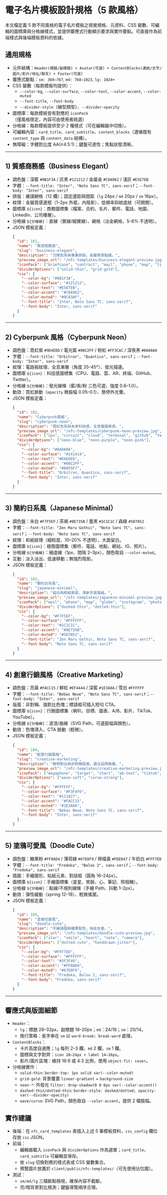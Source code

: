 # 電子名片模板設計規格（5 款風格）

本文檔定義 5 款不同風格的電子名片模板之視覺規格、元資料、CSS 變數、可編輯的圖標庫與分格線樣式，並提供響應式行動顯示要求與實作要點。可直接作為前端樣式與後端模板資料的依據。

## 通用規格
- 元件結構：`Header(標題/副標題) + Avatar(可選) + ContentBlocks(連結/文字/圖片/影片/地址/聊天) + Footer(可選)`
- 響應式斷點：`sm: 360–767`, `md: 768–1023`, `lg: 1024+`
- CSS 變數（每款模板均提供）：
  - `--color-bg`, `--color-surface`, `--color-text`, `--color-accent`, `--color-muted`
  - `--font-title`, `--font-body`
  - `--divider-style`（線型類型）、`--divider-opacity`
- 圖標庫：每款模板皆有對應的 `iconPack`（僅風格限定，內容可由使用者挑選）
- 分格線：每款模板提供至少 2 種樣式（可在編輯器中切換）。
- 可編輯內容：`card_title`、`card_subtitle`、`content_blocks`（遵循既有 `content_type` 與 `content_data` 結構）。
- 無障礙：字體對比度 AA(≥4.5:1)；鍵盤可達性；焦點狀態清晰。

---

## 1) 質感商務感（Business Elegant）
- 調色盤：深藍 `#0B1F3A` / 灰黑 `#121212` / 金屬金 `#C8A962` / 淺灰 `#E5E7EB`
- 字體：`--font-title: "Inter", "Noto Sans TC", sans-serif`；`--font-body: "Inter", sans-serif`
- 排版：嚴謹網格（12 欄）；固定邊距與間距（`lg` 24px / `md` 20px / `sm` 16px）。
- 紋理：金屬質感邊框（1–2px 外框，內陰影）、低頻率斜紋底紋（可開關）。
- 圖標庫 `${icon}`：商務圖標集（檔案、合約、名片、郵件、電話、地圖、LinkedIn、公司樓層）。
- 分格線 `${分格線}`：直線（實線/細實線）、網格（淡金網格，5–8% 不透明）。
- JSON 模板定義：
  ```json
  {
    "id": 101,
    "name": "質感商務感",
    "slug": "business-elegant",
    "description": "沉穩色系與專業排版，金屬質感點綴。",
    "preview_image_url": "/nfc-templates/business-elegant-preview.jpg",
    "iconPack": ["briefcase", "contract", "mail", "phone", "map", "linkedin"],
    "dividerOptions": ["solid-thin", "grid-gold"],
    "css": {
      "--color-bg": "#0B1F3A",
      "--color-surface": "#121212",
      "--color-text": "#E5E7EB",
      "--color-accent": "#C8A962",
      "--color-muted": "#9CA3AF",
      "--font-title": "Inter, Noto Sans TC, sans-serif",
      "--font-body": "Inter, sans-serif"
    }
  }
  ```

---

## 2) Cyberpunk 風格（Cyberpunk Neon）
- 調色盤：霓虹紫 `#9D4EDD` / 電光藍 `#00C2FF` / 粉紅 `#FF3CAC` / 深夜黑 `#0A0A0A`
- 字體：`--font-title: "Orbitron", "Quantico", sans-serif`；`--font-body: "Inter", sans-serif`
- 紋理：電路板紋理、全息漸層（角度 35–45°）、發光描邊。
- 圖標庫 `${icon}`：科技感圖標集（CPU、電路、雲、AR、終端、GitHub、Twitter）。
- 分格線 `${分格線}`：發光線條（藍/紫/粉 三色可選，強度 0.6–1.0）。
- 動效：霓虹脈動（`opacity` 微振幅 0.05–0.1）、懸停外光暈。
- JSON 模板定義：
  ```json
  {
    "id": 102,
    "name": "Cyberpunk風格",
    "slug": "cyberpunk-neon",
    "description": "霓虹色系與未來科技感，全息電路質感。",
    "preview_image_url": "/nfc-templates/cyberpunk-neon-preview.jpg",
    "iconPack": ["cpu", "circuit", "cloud", "terminal", "github", "twitter"],
    "dividerOptions": ["neon-blue", "neon-purple", "neon-pink"],
    "css": {
      "--color-bg": "#0A0A0A",
      "--color-surface": "#141414",
      "--color-text": "#E6E6E6",
      "--color-accent": "#00C2FF",
      "--color-muted": "#A855F7",
      "--font-title": "Orbitron, Quantico, sans-serif",
      "--font-body": "Inter, sans-serif"
    }
  }
  ```

---

## 3) 簡約日系風（Japanese Minimal）
- 調色盤：米白 `#F7F5EF` / 茶褐 `#8E735B` / 墨黑 `#1C1C1C` / 森綠 `#5D7052`
- 字體：`--font-title: "Zen Maru Gothic", "Noto Sans TC", sans-serif`；`--font-body: "Noto Sans TC", sans-serif`
- 紋理：和紙紋理（細粒度、10–20% 不透明），大面留白。
- 圖標庫 `${icon}`：極簡圖標集（郵件、電話、地點、網站、IG、照片）。
- 分格線 `${分格線}`：細虛線（1px、間隔 2–3px），顏色取自 `--color-muted`。
- 互動：淡入淡出、低速移動；無強烈陰影。
- JSON 模板定義：
  ```json
  {
    "id": 103,
    "name": "簡約日系風",
    "slug": "japanese-minimal",
    "description": "留白與和紙質感，清新手寫風格。",
    "preview_image_url": "/nfc-templates/japanese-minimal-preview.jpg",
    "iconPack": ["mail", "phone", "map", "globe", "instagram", "photo"],
    "dividerOptions": ["dashed-thin", "dotted-thin"],
    "css": {
      "--color-bg": "#F7F5EF",
      "--color-surface": "#FFFFFF",
      "--color-text": "#1C1C1C",
      "--color-accent": "#8E735B",
      "--color-muted": "#5D7052",
      "--font-title": "Zen Maru Gothic, Noto Sans TC, sans-serif",
      "--font-body": "Noto Sans TC, sans-serif"
    }
  }
  ```

---

## 4) 創意行銷風格（Creative Marketing）
- 調色盤：亮黃 `#FACC15` / 鮮紅 `#EF4444` / 深藍 `#1E3A8A` / 雪白 `#FFFFFF`
- 字體：`--font-title: "Bebas Neue", "Noto Sans TC", sans-serif`；`--font-body: "Inter", sans-serif`
- 版面：非對稱、強對比色塊；標語框可插入短句 CTA。
- 圖標庫 `${icon}`：行銷圖標集（喇叭、目標、圖表、A/B、影片、TikTok、YouTube）。
- 分格線 `${分格線}`：波浪/曲線（SVG Path，可選振幅與顏色）。
- 動效：色塊滑入、CTA 脈動（輕微）。
- JSON 模板定義：
  ```json
  {
    "id": 104,
    "name": "創意行銷風格",
    "slug": "creative-marketing",
    "description": "鮮明對比與非對稱版面，適合品牌推廣。",
    "preview_image_url": "/nfc-templates/creative-marketing-preview.jpg",
    "iconPack": ["megaphone", "target", "chart", "ab-test", "tiktok", "youtube"],
    "dividerOptions": ["wave-soft", "curve-strong"],
    "css": {
      "--color-bg": "#FFFFFF",
      "--color-surface": "#F3F4F6",
      "--color-text": "#111827",
      "--color-accent": "#FACC15",
      "--color-muted": "#1E3A8A",
      "--font-title": "Bebas Neue, Noto Sans TC, sans-serif",
      "--font-body": "Inter, sans-serif"
    }
  }
  ```

---

## 5) 塗鴉可愛風（Doodle Cute）
- 調色盤：糖果粉 `#FF8AD4` / 薄荷綠 `#67E8F9` / 檸檬黃 `#FDE047` / 牛奶白 `#FFF7ED`
- 字體：`--font-title: "Fredoka", "Baloo 2", sans-serif`；`--font-body: "Fredoka", sans-serif`
- 插圖：手繪圖形、貼紙元素、對話框（圓角 16–24px）。
- 圖標庫 `${icon}`：手繪圖標集（星星、笑臉、心、筆記、照相機）。
- 分格線 `${分格線}`：點線/不規則線條（手繪 Path、抖動 1–2px）。
- 動效：彈性緩動（spring 12–18）、輕微搖擺。
- JSON 模板定義：
  ```json
  {
    "id": 105,
    "name": "塗鴉可愛風",
    "slug": "doodle-cute",
    "description": "手繪插圖與糖果配色，俏皮友善。",
    "preview_image_url": "/nfc-templates/doodle-cute-preview.jpg",
    "iconPack": ["star", "smile", "heart", "note", "camera"],
    "dividerOptions": ["dotted-cute", "handdrawn-jitter"],
    "css": {
      "--color-bg": "#FFF7ED",
      "--color-surface": "#FFFFFF",
      "--color-text": "#3F3F46",
      "--color-accent": "#FF8AD4",
      "--color-muted": "#67E8F9",
      "--font-title": "Fredoka, Baloo 2, sans-serif",
      "--font-body": "Fredoka, sans-serif"
    }
  }
  ```

---

## 響應式與版面細節
- `Header`：
  - `lg`：標題 28–32px、副標題 18–20px；`md`：24/16；`sm`：20/14。
  - 換行策略：長字串在 `sm` 以 `word-break: break-word` 處理。
- `ContentBlocks`：
  - 卡片高度自適應；`lg` 每列 2–3 欄，`md` 2 欄，`sm` 1 欄。
  - 圖標與文字對齊：`icon 20–24px + label 14–16px`。
  - 影片/圖片區塊：維持 16:9 或 4:3 比例，使用 `object-fit: cover`。
- 分格線實作：
  - `solid-thin`: `border-top: 1px solid var(--color-muted)`
  - `grid-gold`: 背景覆蓋 `linear-gradient` + `background-size`
  - `neon-*`: 外發光 `filter: drop-shadow(0 0 6px var(--color-accent))`
  - `dashed-thin/dotted-thin`: `border-style: dashed/dotted; opacity: var(--divider-opacity)`
  - `wave/curve`: SVG Path，顏色取自 `--color-accent`，提供 2 檔振幅。

## 實作建議
- 後端：在 `nfc_card_templates` 表插入上述 5 筆模板資料，`css_config` 欄位存放 `css` JSON。
- 前端：
  - 編輯器載入 `iconPack` 與 `dividerOptions` 作為選單；`card_title`、`card_subtitle` 可編輯並保存。
  - 依 `slug` 切換對應的樣式表或 CSS 變數集合。
  - 預覽圖片放置於 `client/public/nfc-templates/`（可先使用佔位圖）。
- 測試：
  - `sm/md/lg` 三檔斷點檢視，確保內容不截斷。
  - 亮/暗背景對比檢測；鍵盤導覽順序合理。